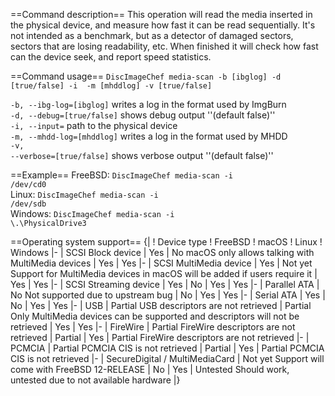 ==Command description==
This operation will read the media inserted in the physical device, and measure how fast it can be read sequentially. It's not intended as a benchmark, but as a detector of damaged sectors, sectors that are losing readability, etc. When finished it will check how fast can the device seek, and report speed statistics.

==Command usage==
<code>DiscImageChef media-scan -b [ibglog] -d [true/false] -i <device> -m [mhddlog] -v [true/false]</code>

<code>-b, --ibg-log=[ibglog]</code> writes a log in the format used by ImgBurn<br />
<code>-d, --debug=[true/false]</code> shows debug output ''(default false)''<br />
<code>-i, --input=<dump></code> path to the physical device<br />
<code>-m, --mhdd-log=[mhddlog]</code> writes a log in the format used by MHDD<br />
<code>-v, --verbose=[true/false]</code> shows verbose output ''(default false)''<br />

==Example==
FreeBSD: <code>DiscImageChef media-scan -i /dev/cd0</code><br />
Linux: <code>DiscImageChef media-scan -i /dev/sdb</code><br />
Windows: <code>DiscImageChef media-scan -i \\.\PhysicalDrive3</code><br />

==Operating system support==
{|
! Device type
! FreeBSD
! macOS
! Linux
! Windows
|-
| SCSI Block device
| Yes
| No <ref name="macOS permissions">macOS only allows talking with MultiMedia devices</ref>
| Yes
| Yes
|-
| SCSI MultiMedia device
| Yes
| Not yet <ref name="macOS users">Support for MultiMedia devices in macOS will be added if users require it</ref>
| Yes
| Yes
|-
| SCSI Streaming device
| Yes
| No <ref name="macOS permissions"/>
| Yes
| Yes
|-
| Parallel ATA
| No <ref name="FreeBSD bug">Not supported due to upstream bug</ref>
| No <ref name="macOS permissions"/>
| Yes
| Yes
|-
| Serial ATA
| Yes
| No <ref name="macOS permissions"/>
| Yes
| Yes
|-
| USB
| Partial <ref name="usb">USB descriptors are not retrieved</ref>
| Partial <ref name="macOS">Only MultiMedia devices can be supported and descriptors will not be retrieved</ref>
| Yes
| Yes
|-
| FireWire
| Partial <ref name="firewire">FireWire descriptors are not retrieved</ref>
| Partial <ref name="macOS"/>
| Yes
| Partial <ref name="firewire">FireWire descriptors are not retrieved</ref>
|-
| PCMCIA
| Partial <ref name="pcmcia">PCMCIA CIS is not retrieved</ref>
| Partial <ref name="macOS"/>
| Yes
| Partial <ref name="pcmcia">PCMCIA CIS is not retrieved</ref>
|-
| SecureDigital / MultiMediaCard
| Not yet <ref name="FreeBSD sd">Support will come with FreeBSD 12-RELEASE</ref>
| No <ref name="macOS permissions"/>
| Yes
| Untested <ref name="Windows sd">Should work, untested due to not available hardware</ref>
|}

<references/>